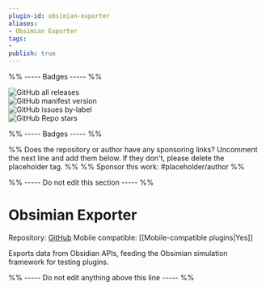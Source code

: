 ```yaml
---
plugin-id: obsimian-exporter
aliases:
- Obsimian Exporter
tags: 
- 
publish: true
---
```


%% ----- Badges ----- %%

![GitHub all releases](https://img.shields.io/github/downloads/motif-software/obsimian/total?color=573E7A&logo=github&style=for-the-badge)   
![GitHub manifest version](https://img.shields.io/github/manifest-json/v/motif-software/obsimian?color=573E7A&logo=github&style=for-the-badge)   
![GitHub issues by-label](https://img.shields.io/github/issues/motif-software/obsimian/help%20wanted?color=573E7A&logo=github&style=for-the-badge)   
![GitHub Repo stars](https://img.shields.io/github/stars/motif-software/obsimian?color=573E7A&logo=github&style=for-the-badge)

%% ----- Badges ----- %%

%% Does the repository or author have any sponsoring links? Uncomment the next line and add them below. If they don't, please delete the placeholder tag. %%
%% Sponsor this work: #placeholder/author %%

%% ----- Do not edit this section ----- %%

# Obsimian Exporter

Repository: [GitHub](https://github.com/motif-software/obsimian)
Mobile compatible: [[Mobile-compatible plugins|Yes]]

Exports data from Obsidian APIs, feeding the Obsimian simulation framework for testing plugins.

%% ----- Do not edit anything above this line ----- %% 
